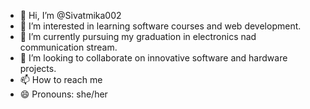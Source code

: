 - 👋 Hi, I’m @Sivatmika002
- 👀 I’m interested in learning software courses and web development.
- 🌱 I’m currently pursuing my graduation in electronics nad communication stream.
- 💞️ I’m looking to collaborate on innovative software and hardware projects.
- 📫 How to reach me 
- 😄 Pronouns: she/her


<!---
Sivatmika002/Sivatmika002 is a ✨ special ✨ repository because its `README.md` (this file) appears on your GitHub profile.
You can click the Preview link to take a look at your changes.
--->
